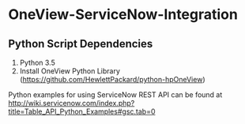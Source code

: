 # OneView-ServiceNow-Integration

## Python Script Dependencies ##
1. Python 3.5
2. Install OneView Python Library (https://github.com/HewlettPackard/python-hpOneView)
    

Python examples for using ServiceNow REST API can be found at http://wiki.servicenow.com/index.php?title=Table_API_Python_Examples#gsc.tab=0

